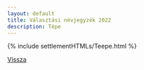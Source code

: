 ```yaml
---
layout: default
title: Választási névjegyzék 2022
description: Tépe
---
```


{% include settlementHTMLs/Teepe.html %}

[Vissza](../)
